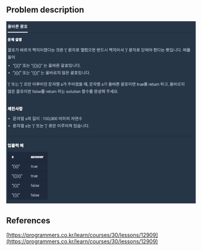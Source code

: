 ## Problem description
![Problem description](./Problem-12909.png)

## References
[https://programmers.co.kr/learn/courses/30/lessons/12909](https://programmers.co.kr/learn/courses/30/lessons/12909)
